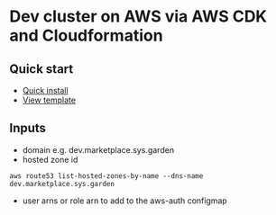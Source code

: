 # Dev cluster on AWS via AWS CDK and Cloudformation

## Quick start

<!-- x-release-please-start-version -->
- [Quick install](https://console.aws.amazon.com/cloudformation/home#/stacks/quickcreate?stackName=superwerker&templateURL=https://garden-cfn-public-releases.s3.amazonaws.com/dev-cluster/0.1.0/garden-dev-cluster.template.yaml)
- [View template](https://garden-cfn-public-releases.s3.amazonaws.com/dev-cluster/0.1.0/garden-dev-cluster.template.yaml)
<!-- x-release-please-end -->

## Inputs

* domain e.g. dev.marketplace.sys.garden
* hosted zone id
```
aws route53 list-hosted-zones-by-name --dns-name dev.marketplace.sys.garden
```
* user arns or role arn to add to the aws-auth configmap


